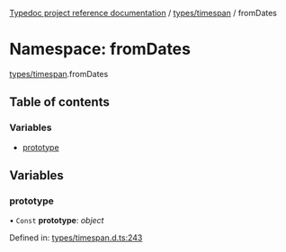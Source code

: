 [Typedoc project reference documentation](../README.md) / [types/timespan](types_timespan.md) / fromDates

# Namespace: fromDates

[types/timespan](types_timespan.md).fromDates

## Table of contents

### Variables

- [prototype](types_timespan.fromdates.md#prototype)

## Variables

### prototype

• `Const` **prototype**: *object*

Defined in: [types/timespan.d.ts:243](https://github.com/DocuWare/REST-Sample-TS/blob/6171aa8/src/types/timespan.d.ts#L243)

